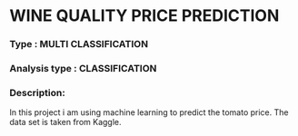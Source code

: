 
# WINE QUALITY PRICE PREDICTION

### Type : MULTI CLASSIFICATION

### Analysis type : CLASSIFICATION

### Description:
In this project i am using machine learning to predict the tomato price. The data set is taken from Kaggle. 

